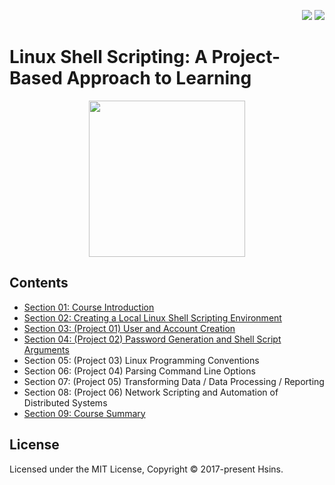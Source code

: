 <div align="right">

  [![](https://img.shields.io/badge/Udemy--EC5252.svg?logo=udemy&style=flat-square)](https://www.udemy.com/course/linux-shell-scripting-projects/)
  [![](https://img.shields.io/github/license/Hsins-Learn/Linux-Shell-Scripting?style=flat-square)](./LICENSE)

</div>

# Linux Shell Scripting: A Project-Based Approach to Learning

<p align="center">
  <img src="https://i.imgur.com/GYmmbsK.png" height="250px">
</p>

## Contents

- [Section 01: Course Introduction](./Section%2001%20-%20Course%20Introduction/)
- [Section 02: Creating a Local Linux Shell Scripting Environment](./Section%2002%20-%20Creating%20a%20Local%20Linux%20Shell%20Scripting%20Environment/)
- [Section 03: (Project 01) User and Account Creation](./Section%2003%20-%20User%20and%20Account%20Creation/)
- [Section 04: (Project 02) Password Generation and Shell Script Arguments](./Section%2004%20-%20Password%20Generation%20and%20Shell%20Script%20Arguments/)
- Section 05: (Project 03) Linux Programming Conventions
- Section 06: (Project 04) Parsing Command Line Options
- Section 07: (Project 05) Transforming Data / Data Processing / Reporting
- Section 08: (Project 06) Network Scripting and Automation of Distributed Systems
- [Section 09: Course Summary](./Section%2009%20-%20Course%20Summary/)

## License

Licensed under the MIT License, Copyright © 2017-present Hsins.
